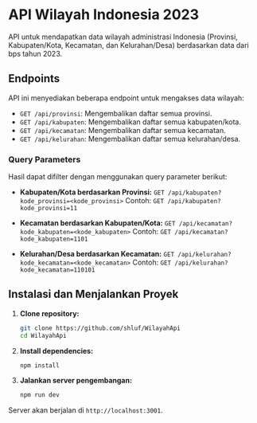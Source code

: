 # API Wilayah Indonesia 2023

API untuk mendapatkan data wilayah administrasi Indonesia (Provinsi, Kabupaten/Kota, Kecamatan, dan Kelurahan/Desa) berdasarkan data dari bps tahun 2023.

## Endpoints

API ini menyediakan beberapa endpoint untuk mengakses data wilayah:

- `GET /api/provinsi`: Mengembalikan daftar semua provinsi.
- `GET /api/kabupaten`: Mengembalikan daftar semua kabupaten/kota.
- `GET /api/kecamatan`: Mengembalikan daftar semua kecamatan.
- `GET /api/kelurahan`: Mengembalikan daftar semua kelurahan/desa.

### Query Parameters

Hasil dapat difilter dengan menggunakan query parameter berikut:

- **Kabupaten/Kota berdasarkan Provinsi:**
  `GET /api/kabupaten?kode_provinsi=<kode_provinsi>`
  Contoh: `GET /api/kabupaten?kode_provinsi=11`

- **Kecamatan berdasarkan Kabupaten/Kota:**
  `GET /api/kecamatan?kode_kabupaten=<kode_kabupaten>`
  Contoh: `GET /api/kecamatan?kode_kabupaten=1101`

- **Kelurahan/Desa berdasarkan Kecamatan:**
  `GET /api/kelurahan?kode_kecamatan=<kode_kecamatan>`
  Contoh: `GET /api/kelurahan?kode_kecamatan=110101`

## Instalasi dan Menjalankan Proyek

1.  **Clone repository:**
    ```bash
    git clone https://github.com/shluf/WilayahApi
    cd WilayahApi
    ```

2.  **Install dependencies:**
    ```bash
    npm install
    ```

3.  **Jalankan server pengembangan:**
    ```bash
    npm run dev
    ```

Server akan berjalan di `http://localhost:3001`. 